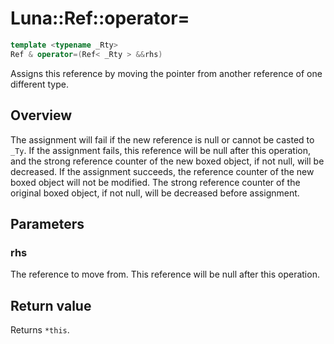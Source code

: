 # Luna::Ref::operator=

```c++
template <typename _Rty>
Ref & operator=(Ref< _Rty > &&rhs)
```

Assigns this reference by moving the pointer from another reference of one different type. 

## Overview
The assignment will fail if the new reference is null or cannot be casted to `_Ty`. If the assignment fails, this reference will be null after this operation, and the strong reference counter of the new boxed object, if not null, will be decreased. If the assignment succeeds, the reference counter of the new boxed object will not be modified. The strong reference counter of the original boxed object, if not null, will be decreased before assignment. 

## Parameters
### rhs
The reference to move from. This reference will be null after this operation. 

## Return value
Returns `*this`. 

